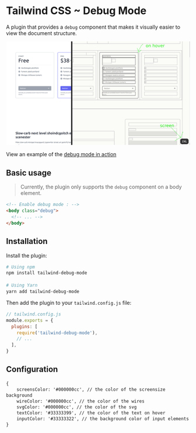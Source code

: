 # Tailwind CSS ~ Debug Mode

A plugin that provides a `debug` component that makes it visually easier to view the document structure.

![](static/examle.png)

View an example of the [debug mode in action](#)

## Basic usage

> Currently, the plugin only supports the `debug` component on a body element.

```html
<!-- Enable debug mode : -->
<body class="debug">
  <!-- ... -->
</body>
```

## Installation

Install the plugin:

```sh
# Using npm
npm install tailwind-debug-mode

# Using Yarn
yarn add tailwind-debug-mode
```

Then add the plugin to your `tailwind.config.js` file:

```js
// tailwind.config.js
module.exports = {
  plugins: [
    require('tailwind-debug-mode'),
    // ...
  ],
}
```

## Configuration

```
{
    screensColor: '#000000cc', // the color of the screensize background
    wireColor: '#000000cc', // the color of the wires
    svgColor: '#000000cc', // the color of the svg
    textColor: '#33333399', // the color of the text on hover
    inputColor: '#33333322', // the background color of input elements
}
```
